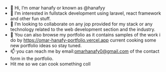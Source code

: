- 👋 Hi, I’m omar hanafy or known as @hanafyy
- 👀 I’m interested in fullstack development using laravel, react framework and other fun stuff.
- 💞️ I’m looking to collaborate on any jop provided for my stack or any technology related to the web development section and the industry.
- 👀 You can also browse my portfolio as it contains samples of the work i do by https://omar-hanafy-portfolio.vercel.app current cooking some new portfolio ideas so stay tuned.
- 📫 you can reach me by email:omarhanafy0@gmail.com of the contact form in the portfolio.
- Hit me so we can cook something coll





